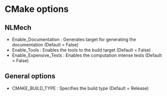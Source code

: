 # CMake options

## NLMech 

* Enable_Documentation : Generates target for generating the documentation (Default = False)
* Enable_Tools : Enables the tools to the build target (Default = False)
* Enable_Expensive_Tests : Enables the computation intense tests (Default = False)

## General options

* CMAKE_BUILD_TYPE : Specifies the build type (Default = Release)


